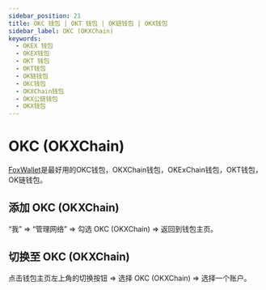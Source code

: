 ```yaml
---
sidebar_position: 21
title: OKC 钱包 | OKT 钱包 | OK链钱包 | OKX钱包
sidebar_label: OKC (OKXChain)
keywords:
  - OKEX 钱包
  - OKEX钱包
  - OKT 钱包
  - OKT钱包
  - OK链钱包
  - OKC钱包
  - OKXChain钱包
  - OKX公链钱包
  - OKX钱包
---
```


# OKC (OKXChain)

[FoxWallet](https://foxwallet.com)是最好用的OKC钱包，OKXChain钱包，OKExChain钱包，OKT钱包，OK链钱包。

## 添加 OKC (OKXChain)

“我” => “管理网络” => 勾选 OKC (OKXChain) => 返回到钱包主页。

## 切换至 OKC (OKXChain)

点击钱包主页左上角的切换按钮 => 选择 OKC (OKXChain) => 选择一个账户。